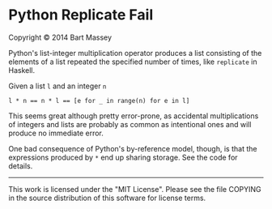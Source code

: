 # Python Replicate Fail
Copyright © 2014 Bart Massey

Python's list-integer multiplication operator produces a
list consisting of the elements of a list repeated the
specified number of times, like `replicate` in Haskell.

Given a list `l` and an integer `n`

    l * n == n * l == [e for _ in range(n) for e in l]

This seems great although pretty error-prone, as accidental
multiplications of integers and lists are probably as common
as intentional ones and will produce no immediate error.

One bad consequence of Python's by-reference model, though,
is that the expressions produced by `*` end up sharing
storage. See the code for details.

-----

This work is licensed under the "MIT License".  Please see
the file COPYING in the source distribution of this software
for license terms.
